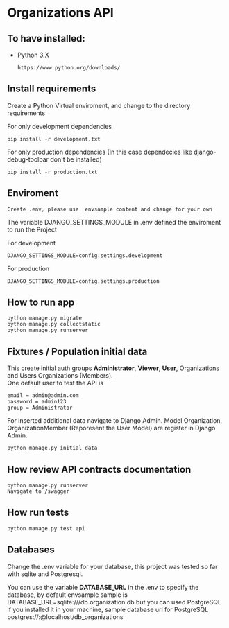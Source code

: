 # Organizations API

## To have installed:

- Python 3.X

  ```
  https://www.python.org/downloads/
  ```

## Install requirements

Create a Python Virtual enviroment, and change to the directory
requirements

For only development dependencies

```
pip install -r development.txt
```

For only production dependencies (In this case dependecies like django-debug-toolbar don't be installed)

```
pip install -r production.txt
```

## Enviroment

```
Create .env, please use  envsample content and change for your own
```

The variable DJANGO_SETTINGS_MODULE in .env defined the enviroment to run
the Project

For development

```
DJANGO_SETTINGS_MODULE=config.settings.development
```

For production

```
DJANGO_SETTINGS_MODULE=config.settings.production
```

## How to run app

```
python manage.py migrate
python manage.py collectstatic
python manage.py runserver
```

## Fixtures / Population initial data

This create initial auth groups **Administrator**, **Viewer**, **User**,
Organizations and Users Organizations (Members).<br>
One default user to test the API is

```
email = admin@admin.com
password = admin123
group = Administrator
```

For inserted additional data navigate to Django Admin. Model Organization, OrganizationMember (Reporesent the User Model) are register in Django Admin.

```
python manage.py initial_data
```

## How review API contracts documentation

```
python manage.py runserver
Navigate to /swagger
```

## How run tests

```
python manage.py test api
```

## Databases

Change the .env variable for your database, this project was tested so far
with sqlite and Postgresql.

You can use the variable **DATABASE_URL** in the .env
to specify the database, by default envsample sample is
DATABASE_URL=sqlite:///db.organization.db
but you can used PostgreSQL if you installed it in your machine,
sample database url for PostgreSQL postgres://<youruser>:<yourpassword>@localhost/db_organizations
